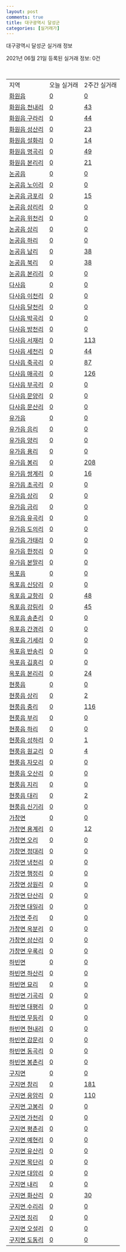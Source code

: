 ```yaml
---
layout: post
comments: true
title: 대구광역시 달성군
categories: [실거래가]
---
```


대구광역시 달성군 실거래 정보

2021년 06월 21일 등록된 실거래 정보: 0건

<script type="text/javascript">
  google.charts.load('current', {'packages':['corechart']});
  google.charts.setOnLoadCallback(drawChart);

  function drawChart() {
    var data = google.visualization.arrayToDataTable([['거래일', '매매', '전월세', '전매'], ['2021-02', 0, 11, 0], ['2021-03', 15, 65, 1], ['2021-04', 180, 149, 57], ['2021-05', 327, 301, 138], ['2021-06', 76, 110, 24]]);

    var options = {
      title: '최근 유형별 거래량 추이',
      legend: { position: 'bottom' }
    };

    var chart = new google.visualization.LineChart(document.getElementById('columnchart_material'));
    chart.draw(data, (options));
  }
</script>

<div id="columnchart_material" style="width: 450px; margin-left: -35px"></div>
<br>
<table class="sortable">
  <tr>
    <td>지역</td>
    <td>오늘 실거래</td>
    <td>2주간 실거래</td>
  </tr>

  
  <tr class="item">
    <td><a href="2771025000.html">화원읍</a></td>
    <td><a href="2771025000.html">0</a></td>
    <td><a href="2771025000.html">0</a></td>
  </tr>
    

  <tr class="item">
    <td><a href="2771025021.html">화원읍 천내리</a></td>
    <td><a href="2771025021.html">0</a></td>
    <td><a href="2771025021.html">43</a></td>
  </tr>
    

  <tr class="item">
    <td><a href="2771025022.html">화원읍 구라리</a></td>
    <td><a href="2771025022.html">0</a></td>
    <td><a href="2771025022.html">44</a></td>
  </tr>
    

  <tr class="item">
    <td><a href="2771025023.html">화원읍 성산리</a></td>
    <td><a href="2771025023.html">0</a></td>
    <td><a href="2771025023.html">23</a></td>
  </tr>
    

  <tr class="item">
    <td><a href="2771025024.html">화원읍 설화리</a></td>
    <td><a href="2771025024.html">0</a></td>
    <td><a href="2771025024.html">14</a></td>
  </tr>
    

  <tr class="item">
    <td><a href="2771025025.html">화원읍 명곡리</a></td>
    <td><a href="2771025025.html">0</a></td>
    <td><a href="2771025025.html">49</a></td>
  </tr>
    

  <tr class="item">
    <td><a href="2771025026.html">화원읍 본리리</a></td>
    <td><a href="2771025026.html">0</a></td>
    <td><a href="2771025026.html">21</a></td>
  </tr>
    

  <tr class="item">
    <td><a href="2771025300.html">논공읍</a></td>
    <td><a href="2771025300.html">0</a></td>
    <td><a href="2771025300.html">0</a></td>
  </tr>
    

  <tr class="item">
    <td><a href="2771025321.html">논공읍 노이리</a></td>
    <td><a href="2771025321.html">0</a></td>
    <td><a href="2771025321.html">0</a></td>
  </tr>
    

  <tr class="item">
    <td><a href="2771025322.html">논공읍 금포리</a></td>
    <td><a href="2771025322.html">0</a></td>
    <td><a href="2771025322.html">15</a></td>
  </tr>
    

  <tr class="item">
    <td><a href="2771025323.html">논공읍 삼리리</a></td>
    <td><a href="2771025323.html">0</a></td>
    <td><a href="2771025323.html">0</a></td>
  </tr>
    

  <tr class="item">
    <td><a href="2771025324.html">논공읍 위천리</a></td>
    <td><a href="2771025324.html">0</a></td>
    <td><a href="2771025324.html">0</a></td>
  </tr>
    

  <tr class="item">
    <td><a href="2771025325.html">논공읍 상리</a></td>
    <td><a href="2771025325.html">0</a></td>
    <td><a href="2771025325.html">0</a></td>
  </tr>
    

  <tr class="item">
    <td><a href="2771025326.html">논공읍 하리</a></td>
    <td><a href="2771025326.html">0</a></td>
    <td><a href="2771025326.html">0</a></td>
  </tr>
    

  <tr class="item">
    <td><a href="2771025327.html">논공읍 남리</a></td>
    <td><a href="2771025327.html">0</a></td>
    <td><a href="2771025327.html">38</a></td>
  </tr>
    

  <tr class="item">
    <td><a href="2771025328.html">논공읍 북리</a></td>
    <td><a href="2771025328.html">0</a></td>
    <td><a href="2771025328.html">38</a></td>
  </tr>
    

  <tr class="item">
    <td><a href="2771025329.html">논공읍 본리리</a></td>
    <td><a href="2771025329.html">0</a></td>
    <td><a href="2771025329.html">0</a></td>
  </tr>
    

  <tr class="item">
    <td><a href="2771025600.html">다사읍</a></td>
    <td><a href="2771025600.html">0</a></td>
    <td><a href="2771025600.html">0</a></td>
  </tr>
    

  <tr class="item">
    <td><a href="2771025621.html">다사읍 이천리</a></td>
    <td><a href="2771025621.html">0</a></td>
    <td><a href="2771025621.html">0</a></td>
  </tr>
    

  <tr class="item">
    <td><a href="2771025622.html">다사읍 달천리</a></td>
    <td><a href="2771025622.html">0</a></td>
    <td><a href="2771025622.html">0</a></td>
  </tr>
    

  <tr class="item">
    <td><a href="2771025623.html">다사읍 박곡리</a></td>
    <td><a href="2771025623.html">0</a></td>
    <td><a href="2771025623.html">0</a></td>
  </tr>
    

  <tr class="item">
    <td><a href="2771025624.html">다사읍 방천리</a></td>
    <td><a href="2771025624.html">0</a></td>
    <td><a href="2771025624.html">0</a></td>
  </tr>
    

  <tr class="item">
    <td><a href="2771025625.html">다사읍 서재리</a></td>
    <td><a href="2771025625.html">0</a></td>
    <td><a href="2771025625.html">113</a></td>
  </tr>
    

  <tr class="item">
    <td><a href="2771025626.html">다사읍 세천리</a></td>
    <td><a href="2771025626.html">0</a></td>
    <td><a href="2771025626.html">44</a></td>
  </tr>
    

  <tr class="item">
    <td><a href="2771025627.html">다사읍 죽곡리</a></td>
    <td><a href="2771025627.html">0</a></td>
    <td><a href="2771025627.html">87</a></td>
  </tr>
    

  <tr class="item">
    <td><a href="2771025628.html">다사읍 매곡리</a></td>
    <td><a href="2771025628.html">0</a></td>
    <td><a href="2771025628.html">126</a></td>
  </tr>
    

  <tr class="item">
    <td><a href="2771025629.html">다사읍 부곡리</a></td>
    <td><a href="2771025629.html">0</a></td>
    <td><a href="2771025629.html">0</a></td>
  </tr>
    

  <tr class="item">
    <td><a href="2771025630.html">다사읍 문양리</a></td>
    <td><a href="2771025630.html">0</a></td>
    <td><a href="2771025630.html">0</a></td>
  </tr>
    

  <tr class="item">
    <td><a href="2771025631.html">다사읍 문산리</a></td>
    <td><a href="2771025631.html">0</a></td>
    <td><a href="2771025631.html">0</a></td>
  </tr>
    

  <tr class="item">
    <td><a href="2771025900.html">유가읍</a></td>
    <td><a href="2771025900.html">0</a></td>
    <td><a href="2771025900.html">0</a></td>
  </tr>
    

  <tr class="item">
    <td><a href="2771025921.html">유가읍 음리</a></td>
    <td><a href="2771025921.html">0</a></td>
    <td><a href="2771025921.html">0</a></td>
  </tr>
    

  <tr class="item">
    <td><a href="2771025922.html">유가읍 양리</a></td>
    <td><a href="2771025922.html">0</a></td>
    <td><a href="2771025922.html">0</a></td>
  </tr>
    

  <tr class="item">
    <td><a href="2771025923.html">유가읍 용리</a></td>
    <td><a href="2771025923.html">0</a></td>
    <td><a href="2771025923.html">0</a></td>
  </tr>
    

  <tr class="item">
    <td><a href="2771025924.html">유가읍 봉리</a></td>
    <td><a href="2771025924.html">0</a></td>
    <td><a href="2771025924.html">208</a></td>
  </tr>
    

  <tr class="item">
    <td><a href="2771025925.html">유가읍 쌍계리</a></td>
    <td><a href="2771025925.html">0</a></td>
    <td><a href="2771025925.html">16</a></td>
  </tr>
    

  <tr class="item">
    <td><a href="2771025926.html">유가읍 초곡리</a></td>
    <td><a href="2771025926.html">0</a></td>
    <td><a href="2771025926.html">0</a></td>
  </tr>
    

  <tr class="item">
    <td><a href="2771025927.html">유가읍 상리</a></td>
    <td><a href="2771025927.html">0</a></td>
    <td><a href="2771025927.html">0</a></td>
  </tr>
    

  <tr class="item">
    <td><a href="2771025928.html">유가읍 금리</a></td>
    <td><a href="2771025928.html">0</a></td>
    <td><a href="2771025928.html">0</a></td>
  </tr>
    

  <tr class="item">
    <td><a href="2771025929.html">유가읍 유곡리</a></td>
    <td><a href="2771025929.html">0</a></td>
    <td><a href="2771025929.html">0</a></td>
  </tr>
    

  <tr class="item">
    <td><a href="2771025930.html">유가읍 도의리</a></td>
    <td><a href="2771025930.html">0</a></td>
    <td><a href="2771025930.html">0</a></td>
  </tr>
    

  <tr class="item">
    <td><a href="2771025931.html">유가읍 가태리</a></td>
    <td><a href="2771025931.html">0</a></td>
    <td><a href="2771025931.html">0</a></td>
  </tr>
    

  <tr class="item">
    <td><a href="2771025932.html">유가읍 한정리</a></td>
    <td><a href="2771025932.html">0</a></td>
    <td><a href="2771025932.html">0</a></td>
  </tr>
    

  <tr class="item">
    <td><a href="2771025933.html">유가읍 본말리</a></td>
    <td><a href="2771025933.html">0</a></td>
    <td><a href="2771025933.html">0</a></td>
  </tr>
    

  <tr class="item">
    <td><a href="2771026200.html">옥포읍</a></td>
    <td><a href="2771026200.html">0</a></td>
    <td><a href="2771026200.html">0</a></td>
  </tr>
    

  <tr class="item">
    <td><a href="2771026221.html">옥포읍 신당리</a></td>
    <td><a href="2771026221.html">0</a></td>
    <td><a href="2771026221.html">0</a></td>
  </tr>
    

  <tr class="item">
    <td><a href="2771026222.html">옥포읍 교항리</a></td>
    <td><a href="2771026222.html">0</a></td>
    <td><a href="2771026222.html">48</a></td>
  </tr>
    

  <tr class="item">
    <td><a href="2771026223.html">옥포읍 강림리</a></td>
    <td><a href="2771026223.html">0</a></td>
    <td><a href="2771026223.html">45</a></td>
  </tr>
    

  <tr class="item">
    <td><a href="2771026224.html">옥포읍 송촌리</a></td>
    <td><a href="2771026224.html">0</a></td>
    <td><a href="2771026224.html">0</a></td>
  </tr>
    

  <tr class="item">
    <td><a href="2771026225.html">옥포읍 간경리</a></td>
    <td><a href="2771026225.html">0</a></td>
    <td><a href="2771026225.html">0</a></td>
  </tr>
    

  <tr class="item">
    <td><a href="2771026226.html">옥포읍 기세리</a></td>
    <td><a href="2771026226.html">0</a></td>
    <td><a href="2771026226.html">0</a></td>
  </tr>
    

  <tr class="item">
    <td><a href="2771026227.html">옥포읍 반송리</a></td>
    <td><a href="2771026227.html">0</a></td>
    <td><a href="2771026227.html">0</a></td>
  </tr>
    

  <tr class="item">
    <td><a href="2771026228.html">옥포읍 김흥리</a></td>
    <td><a href="2771026228.html">0</a></td>
    <td><a href="2771026228.html">0</a></td>
  </tr>
    

  <tr class="item">
    <td><a href="2771026229.html">옥포읍 본리리</a></td>
    <td><a href="2771026229.html">0</a></td>
    <td><a href="2771026229.html">24</a></td>
  </tr>
    

  <tr class="item">
    <td><a href="2771026500.html">현풍읍</a></td>
    <td><a href="2771026500.html">0</a></td>
    <td><a href="2771026500.html">0</a></td>
  </tr>
    

  <tr class="item">
    <td><a href="2771026521.html">현풍읍 상리</a></td>
    <td><a href="2771026521.html">0</a></td>
    <td><a href="2771026521.html">2</a></td>
  </tr>
    

  <tr class="item">
    <td><a href="2771026522.html">현풍읍 중리</a></td>
    <td><a href="2771026522.html">0</a></td>
    <td><a href="2771026522.html">116</a></td>
  </tr>
    

  <tr class="item">
    <td><a href="2771026523.html">현풍읍 부리</a></td>
    <td><a href="2771026523.html">0</a></td>
    <td><a href="2771026523.html">0</a></td>
  </tr>
    

  <tr class="item">
    <td><a href="2771026524.html">현풍읍 하리</a></td>
    <td><a href="2771026524.html">0</a></td>
    <td><a href="2771026524.html">0</a></td>
  </tr>
    

  <tr class="item">
    <td><a href="2771026525.html">현풍읍 성하리</a></td>
    <td><a href="2771026525.html">0</a></td>
    <td><a href="2771026525.html">1</a></td>
  </tr>
    

  <tr class="item">
    <td><a href="2771026526.html">현풍읍 원교리</a></td>
    <td><a href="2771026526.html">0</a></td>
    <td><a href="2771026526.html">4</a></td>
  </tr>
    

  <tr class="item">
    <td><a href="2771026527.html">현풍읍 자모리</a></td>
    <td><a href="2771026527.html">0</a></td>
    <td><a href="2771026527.html">0</a></td>
  </tr>
    

  <tr class="item">
    <td><a href="2771026528.html">현풍읍 오산리</a></td>
    <td><a href="2771026528.html">0</a></td>
    <td><a href="2771026528.html">0</a></td>
  </tr>
    

  <tr class="item">
    <td><a href="2771026529.html">현풍읍 지리</a></td>
    <td><a href="2771026529.html">0</a></td>
    <td><a href="2771026529.html">0</a></td>
  </tr>
    

  <tr class="item">
    <td><a href="2771026530.html">현풍읍 대리</a></td>
    <td><a href="2771026530.html">0</a></td>
    <td><a href="2771026530.html">2</a></td>
  </tr>
    

  <tr class="item">
    <td><a href="2771026531.html">현풍읍 신기리</a></td>
    <td><a href="2771026531.html">0</a></td>
    <td><a href="2771026531.html">0</a></td>
  </tr>
    

  <tr class="item">
    <td><a href="2771031000.html">가창면</a></td>
    <td><a href="2771031000.html">0</a></td>
    <td><a href="2771031000.html">0</a></td>
  </tr>
    

  <tr class="item">
    <td><a href="2771031021.html">가창면 용계리</a></td>
    <td><a href="2771031021.html">0</a></td>
    <td><a href="2771031021.html">12</a></td>
  </tr>
    

  <tr class="item">
    <td><a href="2771031022.html">가창면 오리</a></td>
    <td><a href="2771031022.html">0</a></td>
    <td><a href="2771031022.html">0</a></td>
  </tr>
    

  <tr class="item">
    <td><a href="2771031023.html">가창면 정대리</a></td>
    <td><a href="2771031023.html">0</a></td>
    <td><a href="2771031023.html">0</a></td>
  </tr>
    

  <tr class="item">
    <td><a href="2771031024.html">가창면 냉천리</a></td>
    <td><a href="2771031024.html">0</a></td>
    <td><a href="2771031024.html">0</a></td>
  </tr>
    

  <tr class="item">
    <td><a href="2771031025.html">가창면 행정리</a></td>
    <td><a href="2771031025.html">0</a></td>
    <td><a href="2771031025.html">0</a></td>
  </tr>
    

  <tr class="item">
    <td><a href="2771031026.html">가창면 상원리</a></td>
    <td><a href="2771031026.html">0</a></td>
    <td><a href="2771031026.html">0</a></td>
  </tr>
    

  <tr class="item">
    <td><a href="2771031027.html">가창면 단산리</a></td>
    <td><a href="2771031027.html">0</a></td>
    <td><a href="2771031027.html">0</a></td>
  </tr>
    

  <tr class="item">
    <td><a href="2771031028.html">가창면 대일리</a></td>
    <td><a href="2771031028.html">0</a></td>
    <td><a href="2771031028.html">0</a></td>
  </tr>
    

  <tr class="item">
    <td><a href="2771031029.html">가창면 주리</a></td>
    <td><a href="2771031029.html">0</a></td>
    <td><a href="2771031029.html">0</a></td>
  </tr>
    

  <tr class="item">
    <td><a href="2771031030.html">가창면 옥분리</a></td>
    <td><a href="2771031030.html">0</a></td>
    <td><a href="2771031030.html">0</a></td>
  </tr>
    

  <tr class="item">
    <td><a href="2771031031.html">가창면 삼산리</a></td>
    <td><a href="2771031031.html">0</a></td>
    <td><a href="2771031031.html">0</a></td>
  </tr>
    

  <tr class="item">
    <td><a href="2771031032.html">가창면 우록리</a></td>
    <td><a href="2771031032.html">0</a></td>
    <td><a href="2771031032.html">0</a></td>
  </tr>
    

  <tr class="item">
    <td><a href="2771033000.html">하빈면</a></td>
    <td><a href="2771033000.html">0</a></td>
    <td><a href="2771033000.html">0</a></td>
  </tr>
    

  <tr class="item">
    <td><a href="2771033021.html">하빈면 하산리</a></td>
    <td><a href="2771033021.html">0</a></td>
    <td><a href="2771033021.html">0</a></td>
  </tr>
    

  <tr class="item">
    <td><a href="2771033022.html">하빈면 묘리</a></td>
    <td><a href="2771033022.html">0</a></td>
    <td><a href="2771033022.html">0</a></td>
  </tr>
    

  <tr class="item">
    <td><a href="2771033023.html">하빈면 기곡리</a></td>
    <td><a href="2771033023.html">0</a></td>
    <td><a href="2771033023.html">0</a></td>
  </tr>
    

  <tr class="item">
    <td><a href="2771033024.html">하빈면 대평리</a></td>
    <td><a href="2771033024.html">0</a></td>
    <td><a href="2771033024.html">0</a></td>
  </tr>
    

  <tr class="item">
    <td><a href="2771033025.html">하빈면 무등리</a></td>
    <td><a href="2771033025.html">0</a></td>
    <td><a href="2771033025.html">0</a></td>
  </tr>
    

  <tr class="item">
    <td><a href="2771033026.html">하빈면 현내리</a></td>
    <td><a href="2771033026.html">0</a></td>
    <td><a href="2771033026.html">0</a></td>
  </tr>
    

  <tr class="item">
    <td><a href="2771033027.html">하빈면 감문리</a></td>
    <td><a href="2771033027.html">0</a></td>
    <td><a href="2771033027.html">0</a></td>
  </tr>
    

  <tr class="item">
    <td><a href="2771033028.html">하빈면 동곡리</a></td>
    <td><a href="2771033028.html">0</a></td>
    <td><a href="2771033028.html">0</a></td>
  </tr>
    

  <tr class="item">
    <td><a href="2771033029.html">하빈면 봉촌리</a></td>
    <td><a href="2771033029.html">0</a></td>
    <td><a href="2771033029.html">0</a></td>
  </tr>
    

  <tr class="item">
    <td><a href="2771038000.html">구지면</a></td>
    <td><a href="2771038000.html">0</a></td>
    <td><a href="2771038000.html">0</a></td>
  </tr>
    

  <tr class="item">
    <td><a href="2771038021.html">구지면 창리</a></td>
    <td><a href="2771038021.html">0</a></td>
    <td><a href="2771038021.html">181</a></td>
  </tr>
    

  <tr class="item">
    <td><a href="2771038022.html">구지면 응암리</a></td>
    <td><a href="2771038022.html">0</a></td>
    <td><a href="2771038022.html">110</a></td>
  </tr>
    

  <tr class="item">
    <td><a href="2771038023.html">구지면 고봉리</a></td>
    <td><a href="2771038023.html">0</a></td>
    <td><a href="2771038023.html">0</a></td>
  </tr>
    

  <tr class="item">
    <td><a href="2771038024.html">구지면 가천리</a></td>
    <td><a href="2771038024.html">0</a></td>
    <td><a href="2771038024.html">0</a></td>
  </tr>
    

  <tr class="item">
    <td><a href="2771038025.html">구지면 평촌리</a></td>
    <td><a href="2771038025.html">0</a></td>
    <td><a href="2771038025.html">0</a></td>
  </tr>
    

  <tr class="item">
    <td><a href="2771038026.html">구지면 예현리</a></td>
    <td><a href="2771038026.html">0</a></td>
    <td><a href="2771038026.html">0</a></td>
  </tr>
    

  <tr class="item">
    <td><a href="2771038027.html">구지면 유산리</a></td>
    <td><a href="2771038027.html">0</a></td>
    <td><a href="2771038027.html">0</a></td>
  </tr>
    

  <tr class="item">
    <td><a href="2771038028.html">구지면 목단리</a></td>
    <td><a href="2771038028.html">0</a></td>
    <td><a href="2771038028.html">0</a></td>
  </tr>
    

  <tr class="item">
    <td><a href="2771038029.html">구지면 대암리</a></td>
    <td><a href="2771038029.html">0</a></td>
    <td><a href="2771038029.html">0</a></td>
  </tr>
    

  <tr class="item">
    <td><a href="2771038030.html">구지면 내리</a></td>
    <td><a href="2771038030.html">0</a></td>
    <td><a href="2771038030.html">0</a></td>
  </tr>
    

  <tr class="item">
    <td><a href="2771038031.html">구지면 화산리</a></td>
    <td><a href="2771038031.html">0</a></td>
    <td><a href="2771038031.html">30</a></td>
  </tr>
    

  <tr class="item">
    <td><a href="2771038032.html">구지면 수리리</a></td>
    <td><a href="2771038032.html">0</a></td>
    <td><a href="2771038032.html">0</a></td>
  </tr>
    

  <tr class="item">
    <td><a href="2771038033.html">구지면 징리</a></td>
    <td><a href="2771038033.html">0</a></td>
    <td><a href="2771038033.html">0</a></td>
  </tr>
    

  <tr class="item">
    <td><a href="2771038034.html">구지면 오설리</a></td>
    <td><a href="2771038034.html">0</a></td>
    <td><a href="2771038034.html">0</a></td>
  </tr>
    

  <tr class="item">
    <td><a href="2771038035.html">구지면 도동리</a></td>
    <td><a href="2771038035.html">0</a></td>
    <td><a href="2771038035.html">0</a></td>
  </tr>
    


</table>


    